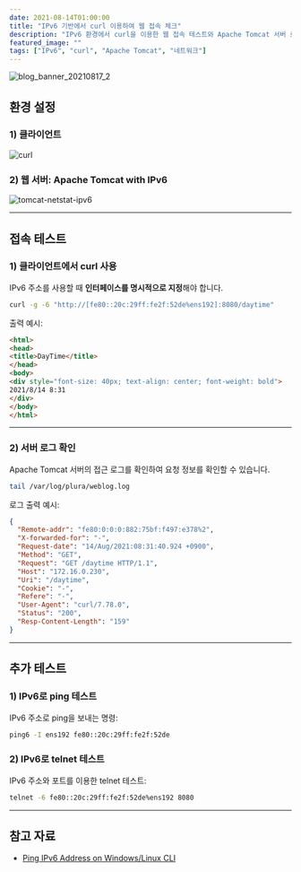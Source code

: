 ```yaml
---
date: 2021-08-14T01:00:00
title: "IPv6 기반에서 curl 이용하여 웹 접속 체크"
description: "IPv6 환경에서 curl을 이용한 웹 접속 테스트와 Apache Tomcat 서버 로그 확인 방법"
featured_image: ""
tags: ["IPv6", "curl", "Apache Tomcat", "네트워크"]
---
```


![blog_banner_20210817_2](https://github.com/user-attachments/assets/a6b13908-3d5b-457d-936a-3c784e84906c)

## 환경 설정

### 1) 클라이언트

![curl](https://github.com/user-attachments/assets/404c561e-7c83-418f-a891-d05c78d693e8)

### 2) 웹 서버: Apache Tomcat with IPv6

![tomcat-netstat-ipv6](https://github.com/user-attachments/assets/c905e280-6e1d-4f5c-b1b2-c5d91071fdfc)

---

## 접속 테스트

### 1) 클라이언트에서 curl 사용

IPv6 주소를 사용할 때 **인터페이스를 명시적으로 지정**해야 합니다.

```bash
curl -g -6 "http://[fe80::20c:29ff:fe2f:52de%ens192]:8080/daytime"
```

출력 예시:

```html
<html>
<head>
<title>DayTime</title>
</head>
<body>
<div style="font-size: 40px; text-align: center; font-weight: bold">
2021/8/14 8:31
</div>
</body>
</html>
```

---

### 2) 서버 로그 확인

Apache Tomcat 서버의 접근 로그를 확인하여 요청 정보를 확인할 수 있습니다.

```bash
tail /var/log/plura/weblog.log
```

로그 출력 예시:

```json
{
  "Remote-addr": "fe80:0:0:0:882:75bf:f497:e378%2",
  "X-forwarded-for": "-",
  "Request-date": "14/Aug/2021:08:31:40.924 +0900",
  "Method": "GET",
  "Request": "GET /daytime HTTP/1.1",
  "Host": "172.16.0.230",
  "Uri": "/daytime",
  "Cookie": "-",
  "Refere": "-",
  "User-Agent": "curl/7.78.0",
  "Status": "200",
  "Resp-Content-Length": "159"
}
```

---

## 추가 테스트

### 1) IPv6로 ping 테스트

IPv6 주소로 ping을 보내는 명령:

```bash
ping6 -I ens192 fe80::20c:29ff:fe2f:52de
```

### 2) IPv6로 telnet 테스트

IPv6 주소와 포트를 이용한 telnet 테스트:

```bash
telnet -6 fe80::20c:29ff:fe2f:52de%ens192 8080
```

---

## 참고 자료

- [Ping IPv6 Address on Windows/Linux CLI](https://linoxide.com/ping-ipv6-address-windows-linux-cli/)
